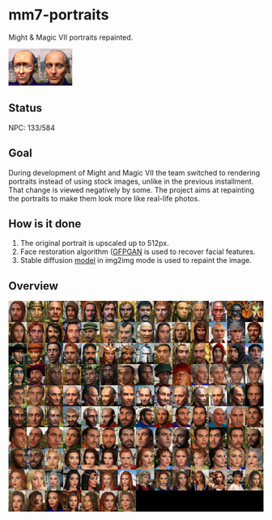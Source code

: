 # mm7-portraits
Might &amp; Magic VII portraits repainted.

![example](example.png)

## Status

NPC: 133/584

## Goal

During development of Might and Magic VII the team switched to rendering portraits instead of using stock images, unlike in the previous installment.
That change is viewed negatively by some. The project aims at repainting the portraits to make them look more like real-life photos.

## How is it done

1. The original portrait is upscaled up to 512px.
2. Face restoration algorithm ([GFPGAN](https://github.com/TencentARC/GFPGAN) is used to recover facial features.
3. Stable diffusion [model](https://civitai.com/models/372465/pony-realism) in img2img mode is used to repaint the image.

## Overview

![overview](overview.png)
